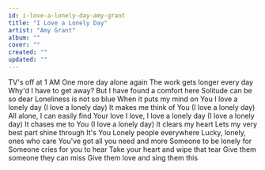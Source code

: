 ```yaml
---
id: i-love-a-lonely-day-amy-grant
title: "I Love a Lonely Day"
artist: "Amy Grant"
album: ""
cover: ""
created: ""
updated: ""
---
```


TV's off at 1 AM
One more day alone again
The work gets longer every day
Why'd I have to get away?
But I have found a comfort here
Solitude can be so dear
Loneliness is not so blue
When it puts my mind on You
I love a lonely day
(I love a lonely day)
It makes me think of You
(I love a lonely day)
All alone, I can easily find Your love
I love, I love a lonely day
(I love a lonely day)
It chases me to You
(I love a lonely day)
It clears my heart
Lets my very best part shine through
It's You
Lonely people everywhere
Lucky, lonely, ones who care
You've got all you need and more
Someone to be lonely for
Someone cries for you to hear
Take your heart and wipe that tear
Give them someone they can miss
Give them love and sing them this
